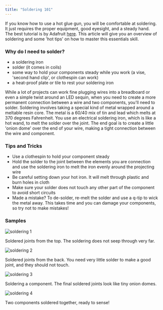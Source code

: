 ```yaml
---
title: "Soldering 101"
---
```


If you know how to use a hot glue gun, you will be comfortable at soldering. It just requires the proper equipment, good eyesight, and a steady hand. The best tutorial is by Adafruit [here](https://learn.adafruit.com/adafruit-guide-excellent-soldering). This article will give you an overview of soldering and some 'hot tips' on how to master this essentials skill.

### Why do I need to solder?

- a soldering iron
- solder (it comes in coils)
- some way to hold your components steady while you work (a vise, 'second hand clip', or clothespin can work)
- a heat-proof plate or tile to rest your soldering iron

While a lot of projects can work fine plugging wires into a breadboard or even a simple twist around an LED sequin, when you need to create a more permanent connection between a wire and two components, you'll need to solder. Soldering involves taking a special kind of metal wrapped around a meltable resin core. The metal is a 60/40 mix of tin and lead which melts at 370 degrees Fahrenheit. You use an electrical soldering iron, which is like a hot wand, to melt the solder over the joint. The end goal is to create a little 'onion dome' over the end of your wire, making a tight connection between the wire and component.

### Tips and Tricks

- Use a clothespin to hold your component steady
- Hold the solder to the joint between the elements you are connection and use the soldering iron to melt the iron evenly around the projecting wire
- Be careful setting down your hot iron. It will melt through plastic and burn holes in cloth
- Make sure your solder does not touch any other part of the component to avoid short circuits
- Made a mistake? To de-solder, re-melt the solder and use a q-tip to wick the metal away. This takes time and you can damage your components, so try not to make mistakes!

### Samples

![soldering 1](/essentials/soldering-1.png)

Soldered joints from the top. The soldering does not seep through very far.

![soldering 2](/essentials/soldering-2.png)

Soldered joints from the back. You need very little solder to make a good joint, and they should not touch.

![soldering 3](/essentials/soldering-3.png)

Soldering a component. The final soldered joints look like tiny onion domes.

![soldering 4](/essentials/soldering-4.png)

Two components soldered together, ready to sense!





